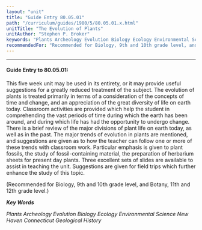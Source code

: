 ```yaml
---
layout: "unit"
title: "Guide Entry 80.05.01"
path: "/curriculum/guides/1980/5/80.05.01.x.html"
unitTitle: "The Evolution of Plants"
unitAuthor: "Stephen P. Broker"
keywords: "Plants Archeology Evolution Biology Ecology Environmental Science New Haven Connecticut Geological History"
recommendedFor: "Recommended for Biology, 9th and 10th grade level, and Botany, 11th and 12th grade level."
---
```

<body>
<hr/>
<h4>
Guide Entry to 80.05.01:
</h4>
This five week unit may be used in its entirety, or it may provide useful suggestions for a greatly reduced treatment of the subject. The evolution of plants is treated primarily in terms of a consideration of the concepts of time and change, and an appreciation of the great diversity of life on earth today.  Classroom activities are provided which help the student in comprehending the vast periods of time during which the earth has been around, and during which life has had the opportunity to undergo change.  There is a brief review of the major divisions of plant life on earth today, as well as in the past.  The major trends of evolution in plants are mentioned, and suggestions are given as to how the teacher can follow one or more of these trends with classroom work.  Particular emphasis is given to plant fossils, the study of fossil-containing material, the preparation of herbarium sheets for present day plants.  Three excellent sets of slides are available to assist in teaching the unit.  Suggestions are given for field trips which further enhance the study of this topic.
<p>
(Recommended for Biology, 9th and 10th grade level, and Botany, 11th and 12th grade level.)
</p>
<p>
<b>
<i>
Key Words
</i>
</b>
<br/>
</p>
<p>
<i>
Plants Archeology Evolution Biology Ecology Environmental Science New Haven Connecticut Geological History
</i>
</p>
</body>